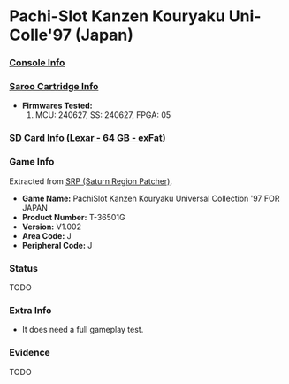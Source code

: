 # Pachi-Slot Kanzen Kouryaku Uni-Colle'97 (Japan)

### [Console Info](../../../../Info/Consoles/VA13/README.md)

### [Saroo Cartridge Info](../../../../Info/Cartridges/RetroGameParadiseStore/1.32F/README.md)

- <b>Firmwares Tested:</b>
  1. MCU: 240627, SS: 240627, FPGA: 05

### [SD Card Info (Lexar - 64 GB - exFat)](../../../../Info/SdCards/Lexar/64GB/exfat/README.md)

### Game Info

Extracted from [SRP (Saturn Region Patcher)](https://segaxtreme.net/resources/saturn-region-patcher.81/download).

- <b>Game Name:</b> PachiSlot Kanzen Kouryaku Universal Collection '97 FOR JAPAN
- <b>Product Number:</b> T-36501G
- <b>Version:</b> V1.002
- <b>Area Code:</b> J
- <b>Peripheral Code:</b> J

### Status

TODO

<!-- - Playable :white_check_mark: -->

### Extra Info

- It does need a full gameplay test.

### Evidence

TODO

<!-- [![](https://img.youtube.com/vi/aRB4hv8FcpM/0.jpg)](https://www.youtube.com/watch?v=aRB4hv8FcpM) -->
